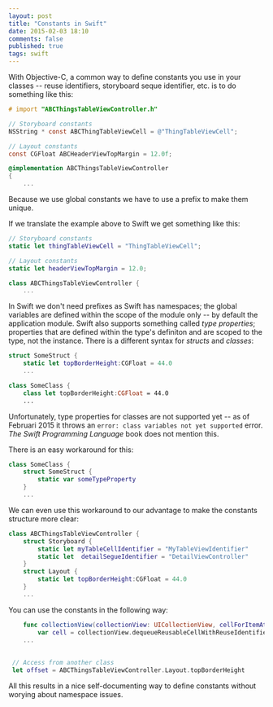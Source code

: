 ```yaml
---
layout: post
title: "Constants in Swift"
date: 2015-02-03 18:10
comments: false
published: true
tags: swift
---
```


With Objective-C, a common way to define constants you use in your classes -- reuse identifiers, storyboard seque identifier, etc. is to do something like this:

```objective-c
# import "ABCThingsTableViewController.h"

// Storyboard constants
NSString * const ABCThingTableViewCell = @"ThingTableViewCell";

// Layout constants
const CGFloat ABCHeaderViewTopMargin = 12.0f;

@implementation ABCThingsTableViewController
{
	...
```

Because we use global constants we have to use a prefix to make them unique. 

If we translate the example above to Swift we get something like this:

```swift
// Storyboard constants
static let thingTableViewCell = "ThingTableViewCell";

// Layout constants
static let headerViewTopMargin = 12.0;

class ABCThingsTableViewController {
	...
```

In Swift we don't need prefixes as Swift has namespaces; the global variables are defined within the scope of the module only -- by default the application module. 
Swift also supports something called _type properties_; properties that are defined within the type's definiton and are scoped to the type, not the instance. There is a different syntax for _structs_ and _classes_:

```swift 
struct SomeStruct {
	static let topBorderHeight:CGFloat = 44.0
	...

class SomeClass {
	class let topBorderHeight:CGFloat = 44.0
	...
```

Unfortunately, type properties for classes are not supported yet -- as of Februari 2015 it throws an `error: class variables not yet supported` error.  _The Swift Programming Language_ book does not mention this.

There is an easy workaround for this:

```swift 
class SomeClass {
	struct SomeStruct {
		static var someTypeProperty
	}
	...
```
 
 We can even use this workaround to our advantage to make the constants structure more clear:
 
```swift 
class ABCThingsTableViewController {
	struct Storyboard {
		static let myTableCellIdentifier = "MyTableViewIdentifier"
		static let  detailSegueIdentifier = "DetailViewController"
	}
	struct Layout {
		static let topBorderHeight:CGFloat = 44.0
	}
	...
```
 
 You can use the constants in the following way:
 
```swift 
    func collectionView(collectionView: UICollectionView, cellForItemAtIndexPath indexPath: NSIndexPath) -> UICollectionViewCell {
        var cell = collectionView.dequeueReusableCellWithReuseIdentifier(Storyboard.myTableCellIdentifier, forIndexPath: indexPath) 
	...
	
	
 // Access from another class
 let offset = ABCThingsTableViewController.Layout.topBorderHeight
```
All this results in a nice self-documenting way to define constants without worying about namespace issues.